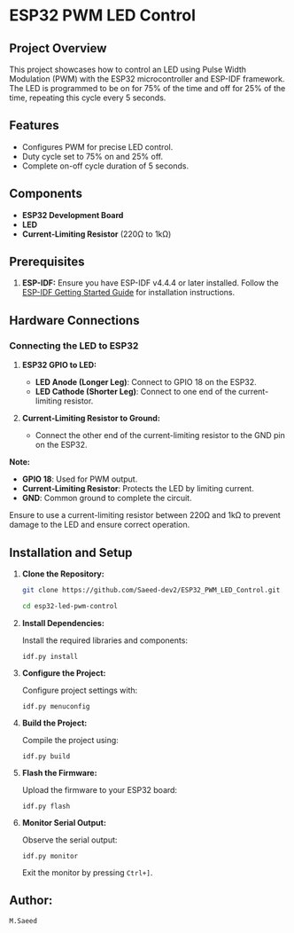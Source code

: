 # ESP32 PWM LED Control

## Project Overview

This project showcases how to control an LED using Pulse Width Modulation (PWM) with the ESP32 microcontroller and ESP-IDF framework. The LED is programmed to be on for 75% of the time and off for 25% of the time, repeating this cycle every 5 seconds.

## Features

- Configures PWM for precise LED control.
- Duty cycle set to 75% on and 25% off.
- Complete on-off cycle duration of 5 seconds.

## Components

- **ESP32 Development Board**
- **LED**
- **Current-Limiting Resistor** (220Ω to 1kΩ)

## Prerequisites

1. **ESP-IDF:** Ensure you have ESP-IDF v4.4.4 or later installed. Follow the [ESP-IDF Getting Started Guide](https://docs.espressif.com/projects/esp-idf/en/latest/esp32/get-started/) for installation instructions.

## Hardware Connections

### **Connecting the LED to ESP32**

1. **ESP32 GPIO to LED:**
   - **LED Anode (Longer Leg)**: Connect to GPIO 18 on the ESP32.
   - **LED Cathode (Shorter Leg)**: Connect to one end of the current-limiting resistor.

2. **Current-Limiting Resistor to Ground:**
   - Connect the other end of the current-limiting resistor to the GND pin on the ESP32.



**Note:**
- **GPIO 18**: Used for PWM output.
- **Current-Limiting Resistor**: Protects the LED by limiting current.
- **GND**: Common ground to complete the circuit.

Ensure to use a current-limiting resistor between 220Ω and 1kΩ to prevent damage to the LED and ensure correct operation.

## Installation and Setup

1. **Clone the Repository:**

   ```sh
   git clone https://github.com/Saeed-dev2/ESP32_PWM_LED_Control.git

   cd esp32-led-pwm-control
    ```
2. **Install Dependencies:**

    Install the required libraries and components:
    ```
    idf.py install
    ```
3. **Configure the Project:**

    Configure project settings with:
    ```
    idf.py menuconfig
    ```
 4. **Build the Project:**

    Compile the project using:
    ```
    idf.py build
    ```
5. **Flash the Firmware:**

    Upload the firmware to your ESP32 board:
    ```
    idf.py flash
    ```
6. **Monitor Serial Output:**

    Observe the serial output:
    ```
    idf.py monitor
    ```
    Exit the monitor by pressing `Ctrl+]`.

## Author:
`M.Saeed`